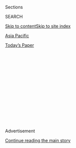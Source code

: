 <div id="app">

<div>

<div>

<div>

<div class="NYTAppHideMasthead css-1q2w90k e1suatyy0">

<div class="section css-ui9rw0 e1suatyy2">

<div class="css-eph4ug er09x8g0">

<div class="css-6n7j50">

</div>

<span class="css-1dv1kvn">Sections</span>

<div class="css-10488qs">

<span class="css-1dv1kvn">SEARCH</span>

</div>

[Skip to content](#site-content)[Skip to site index](#site-index)

</div>

<div id="masthead-section-label" class="css-1wr3we4 eaxe0e00">

[Asia
Pacific](https://www.nytimes.com/section/world/asia)

</div>

<div class="css-10698na e1huz5gh0">

</div>

</div>

<div id="masthead-bar-one" class="section hasLinks css-15hmgas e1csuq9d3">

<div class="css-uqyvli e1csuq9d0">

</div>

<div class="css-1uqjmks e1csuq9d1">

</div>

<div class="css-9e9ivx">

[](https://myaccount.nytimes.com/auth/login?response_type=cookie&client_id=vi)

</div>

<div class="css-1bvtpon e1csuq9d2">

[Today’s
Paper](https://www.nytimes.com/section/todayspaper)

</div>

</div>

</div>

</div>

<div data-aria-hidden="false">

<div id="site-content" data-role="main">

<div>

<div class="css-1aor85t" style="opacity:0.000000001;z-index:-1;visibility:hidden">

<div class="css-1hqnpie">

<div class="css-epjblv">

<span class="css-17xtcya">[Asia
Pacific](/section/world/asia)</span><span class="css-x15j1o">|</span><span class="css-fwqvlz">In
a Blow to Prosecutor, South Korean Court Blocks Arrest of Samsung Group
Leader</span>

</div>

<div class="css-k008qs">

<div class="css-1iwv8en">

<span class="css-18z7m18"></span>

<div>

</div>

</div>

<span class="css-1n6z4y">https://nyti.ms/2k1E0Do</span>

<div class="css-1705lsu">

<div class="css-4xjgmj">

<div class="css-4skfbu" data-role="toolbar" data-aria-label="Social Media Share buttons, Save button, and Comments Panel with current comment count" data-testid="share-tools">

  - 
  - 
  - 
  - 
    
    <div class="css-6n7j50">
    
    </div>

  - 

</div>

</div>

</div>

</div>

</div>

</div>

<div class="css-13pd83m">

</div>

<div id="top-wrapper" class="css-1sy8kpn">

<div id="top-slug" class="css-l9onyx">

Advertisement

</div>

[Continue reading the main
story](#after-top)

<div class="ad top-wrapper" style="text-align:center;height:100%;display:block;min-height:250px">

<div id="top" class="place-ad" data-position="top" data-size-key="top">

</div>

</div>

<div id="after-top">

</div>

</div>

<div id="sponsor-wrapper" class="css-1hyfx7x">

<div id="sponsor-slug" class="css-19vbshk">

Supported by

</div>

[Continue reading the main
story](#after-sponsor)

<div id="sponsor" class="ad sponsor-wrapper" style="text-align:center;height:100%;display:block">

</div>

<div id="after-sponsor">

</div>

</div>

<div class="css-1vkm6nb ehdk2mb0">

# In a Blow to Prosecutor, South Korean Court Blocks Arrest of Samsung Group Leader

</div>

<div class="css-79elbk" data-testid="photoviewer-wrapper">

<div class="css-z3e15g" data-testid="photoviewer-wrapper-hidden">

</div>

<div class="css-1a48zt4 ehw59r15" data-testid="photoviewer-children">

![<span class="css-16f3y1r e13ogyst0" data-aria-hidden="true">Jay Y.
Lee, the leader of Samsung, leaving court in Seoul on
Wednesday.</span><span class="css-cnj6d5 e1z0qqy90" itemprop="copyrightHolder"><span class="css-1ly73wi e1tej78p0">Credit...</span><span><span>Jung
Yeon-Je/Agence France-Presse — Getty
Images</span></span></span>](https://static01.nyt.com/images/2017/01/19/world/19korea/19korea-articleInline.jpg?quality=75&auto=webp&disable=upscale)

</div>

</div>

<div class="css-xt80pu e12qa4dv0">

<div class="css-18e8msd">

<div class="css-vp77d3 epjyd6m0">

<div class="css-1baulvz">

By [<span class="css-1baulvz last-byline" itemprop="name">Choe
Sang-Hun</span>](http://www.nytimes.com/by/choe-sang-hun)

</div>

</div>

  - Jan. 18,
    2017

  - 
    
    <div class="css-4xjgmj">
    
    <div class="css-d8bdto" data-role="toolbar" data-aria-label="Social Media Share buttons, Save button, and Comments Panel with current comment count" data-testid="share-tools">
    
      - 
      - 
      - 
      - 
        
        <div class="css-6n7j50">
        
        </div>
    
      - 
    
    </div>
    
    </div>

</div>

</div>

<div class="section meteredContent css-1r7ky0e" name="articleBody" itemprop="articleBody">

<div class="css-1fanzo5 StoryBodyCompanionColumn">

<div class="css-53u6y8">

SEOUL, South Korea — A South Korean court on Thursday blocked a
prosecutor’s attempt to arrest Jay Y. Lee, the leader of Samsung, saying
there was not enough evidence that Mr. Lee had bribed President Park
Geun-hye, in a scandal that led to her impeachment.

A justice on the Central District Court in Seoul, Cho Eui-yeon, rejected
the prosecutor’s request to issue an arrest warrant, saying said it was
“difficult to recognize the need” to incarcerate Mr. Lee.

Mr. Lee, a third-generation scion and vice chairman of Samsung, one of
the world’s biggest conglomerates, was immediately released from a
detention center outside Seoul, where he had been waiting for the court
to decide whether he should be formally arrested.

South Koreans have paid keen attention to the fate of Mr. Lee. Some
analysts said his case was a test of whether the country’s relatively
youthful [democracy and judicial
system](https://www.nytimes.com/2017/01/02/world/asia/south-korea-park-geun-hye-samsung.html)
are ready to crack down on the white-collar crimes of family-owned
conglomerates. No Samsung leader has ever been jailed, though the
company has been investigated many times for corruption.

</div>

</div>

<div class="css-1fanzo5 StoryBodyCompanionColumn">

<div class="css-53u6y8">

The court’s decision is likely to anger many South Koreans who have held
weekend rallies calling for Ms. Park’s ouster and the arrest of business
tycoons on corruption charges.

The special prosecutor called the court decision “very regrettable.” But
he has yet to announce whether he will offer more evidence in a renewed
effort to have Mr. Lee arrested. He can also indict Mr. Lee on bribery
or lesser charges without arresting him.

**“**We will take necessary steps and persist in our investigation
without wavering,” said Lee Kyu-chul, a spokesman for the special
prosecutor, without elaborating.

Samsung welcomed the court’s decision. For now, the ruling allows Mr.
Lee to continue to lead Samsung. It dealt a blow to the special
prosecutor who had tried to build a bribery case against Mr. Lee and Ms.
Park.

Mr. Lee’s father has twice been convicted of bribery and tax evasion but
has never spent a day in prison. Each time, he received a presidential
pardon and returned to management.

</div>

</div>

<div class="css-1fanzo5 StoryBodyCompanionColumn">

<div class="css-53u6y8">

Mr. Lee, 48, was accused of paying $36 million to Ms. Park’s secretive
confidante, Choi Soon-sil. The special prosecutor and Mr. Lee’s lawyers
have been arguing over how to characterize the money.

In November, state prosecutors indicted Ms. Choi on extortion charges,
saying she leveraged her connections with Ms. Park to coerce Samsung and
scores of other big businesses to contribute tens of millions of dollars
to two foundations Ms. Choi controlled or to companies run by her or her
associates.

They identified Ms. Park as an accomplice, but they brought no charges
against the businesses, which they saw as victims of extortion. But the
special prosecutor, Park Young-soo, who took over the investigation from
state prosecutors last month, has called Samsung’s contributions bribes
that were exchanged for political favors from Ms. Park.

That includes government support for a merger of two Samsung affiliates
in 2015, which helped Mr. Lee inherit corporate control from his
incapacitated father, the chairman, Lee Kun-hee, according to the
prosecutor.

Pro-business groups accused the prosecutor of overreaching in an attempt
to find a high-profile scapegoat to soothe a public infuriated over Ms.
Park’s corruption scandal and fed up with decades of collusive ties
between the government and the
[chaebol](https://www.nytimes.com/2017/01/16/business/lee-jae-yong-samsung.html).

Mr. Lee was the most prominent businessman to be ensnared in the special
prosecutor’s broadening investigation into the corruption scandal that
led to Ms. Park’s [impeachment by
Parliament](https://www.nytimes.com/2016/12/09/world/asia/south-korea-president-park-geun-hye-impeached.html)
last month. Ms. Park’s presidential powers remained suspended, while the
Constitutional Court [is expected to
rule](https://www.nytimes.com/2017/01/03/world/asia/south-korea-president-impeachment-trial.html)
in coming weeks whether she should be reinstated or formally removed
from office.

“We have been too lenient toward chaebol corruption,” said Moon Jae-in,
an opposition politician who leads in polls on contenders to replace Ms.
Park if she is removed.

</div>

</div>

<div class="css-1fanzo5 StoryBodyCompanionColumn">

<div class="css-53u6y8">

Speaking to a group of foreign reporters hours before the court’s
decision, Mr. Moon said Samsung was typical of a chaebol whose top boss
wielded “imperial powers” over his sprawling business group but was
”seldom held accountable” for corruption or managerial failures.

Ms. Park denies any wrongdoing. Mr. Lee and Samsung have also denied
bribery; they argued that the “donations” Samsung paid out to Ms. Choi
were coerced, not meant as a quid pro quo for political favors from Ms.
Park.

</div>

</div>

</div>

<div>

</div>

<div>

</div>

<div>

</div>

<div>

<div id="bottom-wrapper" class="css-1ede5it">

<div id="bottom-slug" class="css-l9onyx">

Advertisement

</div>

[Continue reading the main
story](#after-bottom)

<div id="bottom" class="ad bottom-wrapper" style="text-align:center;height:100%;display:block;min-height:90px">

</div>

<div id="after-bottom">

</div>

</div>

</div>

</div>

</div>

## Site Index

<div>

</div>

## Site Information Navigation

  - [© <span>2020</span> <span>The New York Times
    Company</span>](https://help.nytimes.com/hc/en-us/articles/115014792127-Copyright-notice)

<!-- end list -->

  - [NYTCo](https://www.nytco.com/)
  - [Contact
    Us](https://help.nytimes.com/hc/en-us/articles/115015385887-Contact-Us)
  - [Work with us](https://www.nytco.com/careers/)
  - [Advertise](https://nytmediakit.com/)
  - [T Brand Studio](http://www.tbrandstudio.com/)
  - [Your Ad
    Choices](https://www.nytimes.com/privacy/cookie-policy#how-do-i-manage-trackers)
  - [Privacy](https://www.nytimes.com/privacy)
  - [Terms of
    Service](https://help.nytimes.com/hc/en-us/articles/115014893428-Terms-of-service)
  - [Terms of
    Sale](https://help.nytimes.com/hc/en-us/articles/115014893968-Terms-of-sale)
  - [Site
    Map](https://spiderbites.nytimes.com)
  - [Help](https://help.nytimes.com/hc/en-us)
  - [Subscriptions](https://www.nytimes.com/subscription?campaignId=37WXW)

</div>

</div>

</div>

</div>
